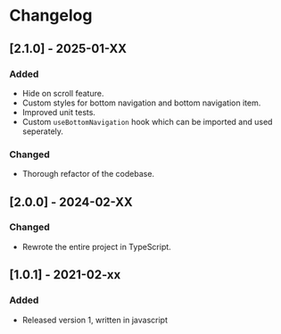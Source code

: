 # Changelog

## [2.1.0] - 2025-01-XX
### Added
- Hide on scroll feature.
- Custom styles for bottom navigation and bottom navigation item.
- Improved unit tests.
- Custom `useBottomNavigation` hook which can be imported and used seperately.

### Changed
- Thorough refactor of the codebase.

## [2.0.0] - 2024-02-XX
### Changed
- Rewrote the entire project in TypeScript.

## [1.0.1] - 2021-02-xx
### Added
- Released version 1, written in javascript